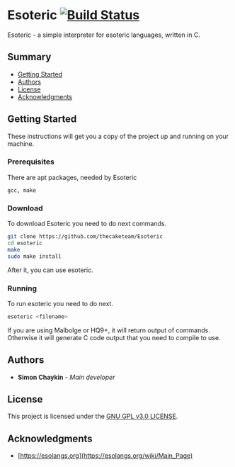 # Esoteric [![Build Status](https://travis-ci.com/thecaketeam/Esoteric.svg?branch=master)](https://travis-ci.com/thecaketeam/Esoteric)

Esoteric - a simple interpreter for esoteric languages, written in C.

## Summary

-   [Getting Started](#getting-started)
-   [Authors](#authors)
-   [License](#license)
-   [Acknowledgments](#acknowledgments)

## Getting Started

These instructions will get you a copy of the project up and running on your machine.

### Prerequisites

There are apt packages, needed by Esoteric

    gcc, make

### Download

To download Esoteric you need to do next commands.

```bash
git clone https://github.com/thecaketeam/Esoteric
cd esoteric
make
sudo make install
```

After it, you can use esoteric.

### Running

To run esoteric you need to do next.

```bash
esoteric <filename>
```

If you are using Malbolge or HQ9+, it will return output of commands. Otherwise it will generate C code output that you need to compile to use.

## Authors

-   **Simon Chaykin** - *Main developer*

## License

This project is licensed under the [GNU GPL v3.0 LICENSE](LICENSE).

## Acknowledgments

-   [https://esolangs.org](https://esolangs.org/wiki/Main_Page)
